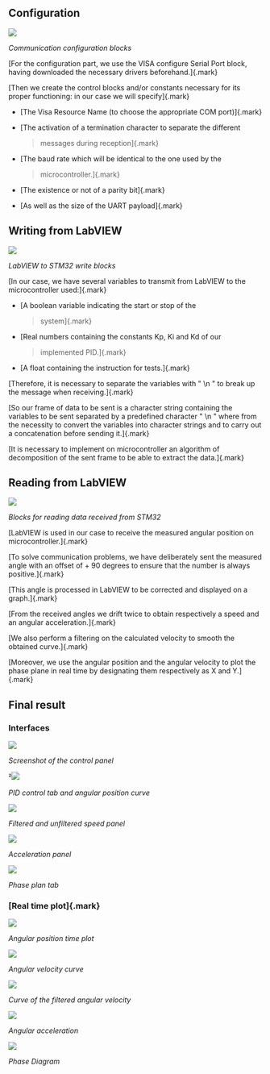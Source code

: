 ## Configuration

![](./media/image9.png)

*Communication configuration blocks*

[For the configuration part, we use the VISA configure Serial Port
block, having downloaded the necessary drivers beforehand.]{.mark}

[Then we create the control blocks and/or constants necessary for its
proper functioning: in our case we will specify]{.mark}

-   [The Visa Resource Name (to choose the appropriate COM port)]{.mark}

-   [The activation of a termination character to separate the different
    > messages during reception]{.mark}

-   [The baud rate which will be identical to the one used by the
    > microcontroller.]{.mark}

-   [The existence or not of a parity bit]{.mark}

-   [As well as the size of the UART payload]{.mark}

## Writing from LabVIEW

![](./media/image1.png)

*LabVIEW to STM32 write blocks*

[In our case, we have several variables to transmit from LabVIEW to the
microcontroller used:]{.mark}

-   [A boolean variable indicating the start or stop of the
    > system]{.mark}

-   [Real numbers containing the constants Kp, Ki and Kd of our
    > implemented PID.]{.mark}

-   [A float containing the instruction for tests.]{.mark}

[Therefore, it is necessary to separate the variables with \" \\n \" to
break up the message when receiving.]{.mark}

[So our frame of data to be sent is a character string containing the
variables to be sent separated by a predefined character \" \\n \" where
from the necessity to convert the variables into character strings and
to carry out a concatenation before sending it.]{.mark}

[It is necessary to implement on microcontroller an algorithm of
decomposition of the sent frame to be able to extract the data.]{.mark}

## Reading from LabVIEW

![](./media/image4.png)

*Blocks for reading data received from STM32*

[LabVIEW is used in our case to receive the measured angular position on
microcontroller.]{.mark}

[To solve communication problems, we have deliberately sent the measured
angle with an offset of + 90 degrees to ensure that the number is always
positive.]{.mark}

[This angle is processed in LabVIEW to be corrected and displayed on a
graph.]{.mark}

[From the received angles we drift twice to obtain respectively a speed
and an angular acceleration.]{.mark}

[We also perform a filtering on the calculated velocity to smooth the
obtained curve.]{.mark}

[Moreover, we use the angular position and the angular velocity to plot
the phase plane in real time by designating them respectively as X and
Y.]{.mark}

## Final result

### **Interfaces**

![](./media/image13.png)

*Screenshot of the control panel*

²![](./media/image2.png)

*PID control tab and angular position curve*

![](./media/image12.png)

*Filtered and unfiltered speed panel*

![](./media/image8.png)

*Acceleration panel*

![](./media/image11.png)

*Phase plan tab*

### **[Real time plot]{.mark}**

![](./media/image5.png)

*Angular position time plot*

![](./media/image3.png)

*Angular velocity curve*

![](./media/image10.png)

*Curve of the filtered angular velocity*

![](./media/image6.png)

*Angular acceleration*

![](./media/image7.png)

*Phase Diagram*
